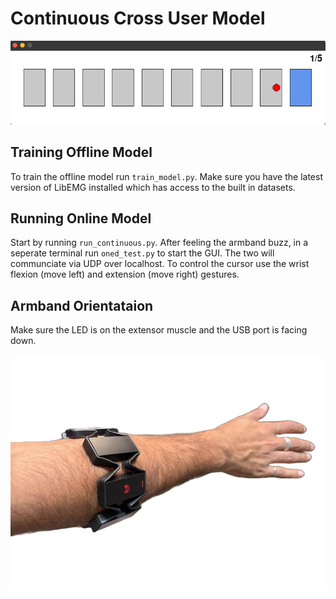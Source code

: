 # Continuous Cross User Model 

![alt text](Other/scrolling.png)

## Training Offline Model
To train the offline model run `train_model.py`. Make sure you have the latest version of LibEMG installed which has access to the built in datasets. 

## Running Online Model 
Start by running `run_continuous.py`. After feeling the armband buzz, in a seperate terminal run `oned_test.py` to start the GUI. The two will communciate via UDP over localhost. To control the cursor use the wrist flexion (move left) and extension (move right) gestures.

## Armband Orientataion
Make sure the LED is on the extensor muscle and the USB port is facing down. 

![alt text](Other/armband_orientation.png)